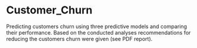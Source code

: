 # Customer_Churn
Predicting customers churn using three predictive models and comparing their performance. Based on the conducted analyses recommendations for reducing the customers churn were given (see PDF report).
